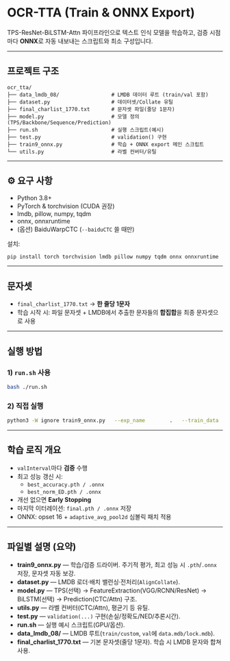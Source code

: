 # OCR-TTA (Train & ONNX Export)

TPS-ResNet-BiLSTM-Attn 파이프라인으로 텍스트 인식 모델을 학습하고, 검증 시점마다 **ONNX**로 자동 내보내는 스크립트와 최소 구성입니다.

---

##    프로젝트 구조

```
ocr_tta/
├── data_lmdb_08/                 # LMDB 데이터 루트 (train/val 포함)
├── dataset.py                    # 데이터셋/Collate 유틸
├── final_charlist_1770.txt       # 문자셋 파일(줄당 1문자)
├── model.py                      # 모델 정의 (TPS/Backbone/Sequence/Prediction)
├── run.sh                        # 실행 스크립트(예시)
├── test.py                       # validation() 구현
├── train9_onnx.py                # 학습 + ONNX export 메인 스크립트
└── utils.py                      # 라벨 컨버터/유틸
```

---

## ⚙️ 요구 사항

- Python 3.8+  
- PyTorch & torchvision (CUDA 권장)  
- lmdb, pillow, numpy, tqdm  
- onnx, onnxruntime  
- (옵션) BaiduWarpCTC (`--baiduCTC` 쓸 때만)

설치:
```bash
pip install torch torchvision lmdb pillow numpy tqdm onnx onnxruntime
```

---

##    문자셋

- `final_charlist_1770.txt` → **한 줄당 1문자**  
- 학습 시작 시: 파일 문자셋 + LMDB에서 추출한 문자들의 **합집합**을 최종 문자셋으로 사용

---

##    실행 방법

### 1) `run.sh` 사용
```bash
bash ./run.sh
```

### 2) 직접 실행
```bash
python3 -W ignore train9_onnx.py   --exp_name        .   --train_data      /home/kgh/ocr-tta_copy/data_lmdb_08/train/custom   --valid_data      /home/kgh/ocr-tta_copy/data_lmdb_08/val   --select_data     custom   --batch_ratio     2.5   --Transformation  TPS   --FeatureExtraction ResNet   --SequenceModeling BiLSTM   --Prediction      Attn   --character       /home/kgh/ocr-tta/final_charlist_1770.txt   --num_iter        12000   --valInterval     200   --data_filtering_off   --save_path       ./saved_models_set_onnx/saved_models_9_all_generate_hub_08.06
```

---

##    학습 로직 개요

- `valInterval`마다 **검증** 수행  
- 최고 성능 갱신 시:  
  - `best_accuracy.pth / .onnx`  
  - `best_norm_ED.pth / .onnx`  
- 개선 없으면 **Early Stopping**  
- 마지막 이터레이션: `final.pth / .onnx` 저장  
- ONNX: opset 16 + `adaptive_avg_pool2d` 심볼릭 패치 적용

---

##    파일별 설명 (요약)

- **train9_onnx.py** — 학습/검증 드라이버. 주기적 평가, 최고 성능 시 `.pth`/`.onnx` 저장, 문자셋 자동 보강.  
- **dataset.py** — LMDB 로더·배치 밸런싱·전처리(`AlignCollate`).  
- **model.py** — TPS(선택) → FeatureExtraction(VGG/RCNN/ResNet) → BiLSTM(선택) → Prediction(CTC/Attn) 구조.  
- **utils.py** — 라벨 컨버터(CTC/Attn), 평균기 등 유틸.  
- **test.py** — `validation(...)` 구현(손실/정확도/NED/추론시간).  
- **run.sh** — 실행 예시 스크립트(GPU/옵션).  
- **data_lmdb_08/** — LMDB 루트(`train/custom`, `val`에 `data.mdb/lock.mdb`).  
- **final_charlist_1770.txt** — 기본 문자셋(줄당 1문자). 학습 시 LMDB 문자와 합쳐 사용.
